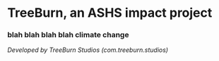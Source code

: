 # TreeBurn, an ASHS impact project

### blah blah blah blah climate change

*Developed by TreeBurn Studios (com.treeburn.studios)*
